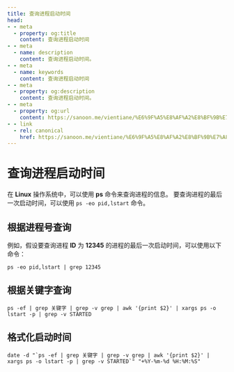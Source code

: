 ```yaml
---
title: 查询进程启动时间
head:
- - meta
  - property: og:title
    content: 查询进程启动时间
- - meta
  - name: description
    content: 查询进程启动时间。
- - meta
  - name: keywords
    content: 查询进程启动时间
- - meta
  - property: og:description
    content: 查询进程启动时间。
- - meta
  - property: og:url
    content: https://sanoon.me/vientiane/%E6%9F%A5%E8%AF%A2%E8%BF%9B%E7%A8%8B%E5%90%AF%E5%8A%A8%E6%97%B6%E9%97%B4
- - link
  - rel: canonical
    href: https://sanoon.me/vientiane/%E6%9F%A5%E8%AF%A2%E8%BF%9B%E7%A8%8B%E5%90%AF%E5%8A%A8%E6%97%B6%E9%97%B4
---
```


# 查询进程启动时间

在 **Linux** 操作系统中，可以使用 **ps** 命令来查询进程的信息。 要查询进程的最后一次启动时间，可以使用 `ps -eo pid,lstart` 命令。

## 根据进程号查询

例如，假设要查询进程 **ID** 为 **12345** 的进程的最后一次启动时间，可以使用以下命令：

```shell
ps -eo pid,lstart | grep 12345 
```

## 根据关键字查询

```shell
ps -ef | grep 关键字 | grep -v grep | awk '{print $2}' | xargs ps -o lstart -p | grep -v STARTED
```

## 格式化启动时间

```shell
date -d "`ps -ef | grep 关键字 | grep -v grep | awk '{print $2}' | xargs ps -o lstart -p | grep -v STARTED`" "+%Y-%m-%d %H:%M:%S"
```
    

